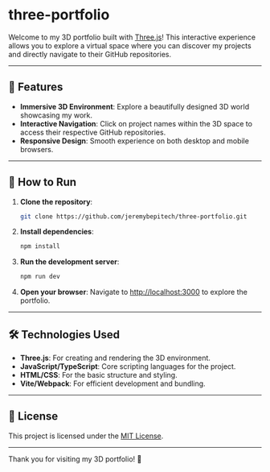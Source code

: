 # three-portfolio

Welcome to my 3D portfolio built with [Three.js](https://threejs.org/)! This interactive experience allows you to explore a virtual space where you can discover my projects and directly navigate to their GitHub repositories.

---

## 🎨 Features

- **Immersive 3D Environment**: Explore a beautifully designed 3D world showcasing my work.
- **Interactive Navigation**: Click on project names within the 3D space to access their respective GitHub repositories.
- **Responsive Design**: Smooth experience on both desktop and mobile browsers.

---

## 🚀 How to Run

1. **Clone the repository**:
   ```bash
   git clone https://github.com/jeremybepitech/three-portfolio.git
   ```

2. **Install dependencies**:
   ```bash
   npm install
   ```

3. **Run the development server**:
   ```bash
   npm run dev
   ```

4. **Open your browser**:
   Navigate to [http://localhost:3000](http://localhost:3000) to explore the portfolio.

---

## 🛠️ Technologies Used

- **Three.js**: For creating and rendering the 3D environment.
- **JavaScript/TypeScript**: Core scripting languages for the project.
- **HTML/CSS**: For the basic structure and styling.
- **Vite/Webpack**: For efficient development and bundling.

---

## 📜 License

This project is licensed under the [MIT License](LICENSE).

---

Thank you for visiting my 3D portfolio! 🚀
